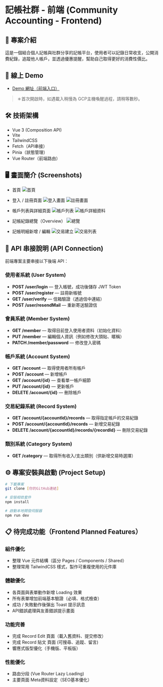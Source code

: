 # 記帳社群 - 前端 (Community Accounting - Frontend)

## 📌 專案介紹
這是一個結合個人記帳與社群分享的記帳平台，使用者可以記錄日常收支，公開消費紀錄，追蹤他人帳戶，並透過優惠提醒，幫助自己取得更好的消費性價比。

## 🔗 線上 Demo
- [Demo 網址（前端入口）](https://weirong.site/projectA/)
> ＊首次開啟時，如遇載入稍慢為 GCP主機喚醒過程，請稍等數秒。

## 🛠 技術架構
- Vue 3 (Composition API)
- Vite
- TailwindCSS
- Fetch（API串接）
- Pinia（狀態管理）
- Vue Router（前端路由）

## 🖥️ 畫面簡介 (Screenshots)
- 首頁
![首頁](https://github.com/user-attachments/assets/723e9820-d2e2-4cb6-bf4f-ce35c49e64cb)

- 登入 / 註冊頁面
![登入畫面](https://github.com/user-attachments/assets/28faac0d-89a5-47ed-afcb-0e4d59a0f2d1)
![註冊畫面](https://github.com/user-attachments/assets/6a7e895a-c7fb-483b-9af3-a453fd3068ae)

- 帳戶列表與詳細頁面
![帳戶列表](https://github.com/user-attachments/assets/06806810-ef36-426a-80c0-719162310696)
![帳戶詳細資料](https://github.com/user-attachments/assets/397ac8b2-0f09-4149-a5d6-7c427f938a12)

- 記帳紀錄總覽（Overview）
![總覽](https://github.com/user-attachments/assets/8df89e4e-a012-4127-80cd-d4b52875c3b4)

- 記帳明細新增 / 編輯
![交易建立](https://github.com/user-attachments/assets/55bae8aa-afbc-484f-90d7-e9f3e9014495)
![交易列表](https://github.com/user-attachments/assets/9e3ada9a-7dda-40fe-ad2d-eb79736d9098)


## 📡 API 串接說明 (API Connection)
前端專案主要串接以下後端 API：

### 使用者系統 (User System)
- **POST /user/login** — 登入帳號，成功後儲存 JWT Token
- **POST /user/register** — 註冊新帳號
- **GET /user/verify** — 信箱驗證（透過信中連結）
- **POST /user/resendMail** — 重新寄送驗證信

### 會員系統 (Member System)
- **GET /member** — 取得目前登入使用者資料（初始化資料）
- **PUT /member** — 編輯個人資訊（例如修改大頭貼、暱稱）
- **PATCH /member/password** — 修改登入密碼

### 帳戶系統 (Account System)
- **GET /account** — 取得使用者所有帳戶
- **POST /account** — 新增帳戶
- **GET /account/{id}** — 查看單一帳戶細節
- **PUT /account/{id}** — 更新帳戶
- **DELETE /account/{id}** — 刪除帳戶

### 交易紀錄系統 (Record System)
- **GET /account/{accountId}/records** — 取得指定帳戶的交易紀錄
- **POST /account/{accountId}/records** — 新增交易紀錄
- **DELETE /account/{accountId}/records/{recordId}** — 刪除交易紀錄

### 類別系統 (Category System)
- **GET /category** — 取得所有收入/支出類別（供新增交易時選擇）


## ⚙️ 專案安裝與啟動 (Project Setup)

```bash
# 下載專案
git clone [你的GitHub連結]

# 安裝相依套件
npm install

# 啟動本地開發伺服器
npm run dev
```

## 📋 待完成功能（Frontend Planned Features）

### 組件優化
- 整理 Vue 元件結構（區分 Pages / Components / Shared）
- 整理常用 TailwindCSS 樣式，製作可重複使用的元件庫

### 體驗優化
- 各頁面與表單動作新增 Loading 效果
- 所有表單增加前端基本驗證（必填、格式檢查）
- 成功 / 失敗動作後彈出 Toast 提示訊息
- API錯誤處理與友善錯誤提示畫面

### 功能完善
- 完成 Record Edit 頁面（載入舊資料、提交修改）
- 完成 Record 貼文 頁面 (可搜尋、追蹤、留言)
- 響應式版型優化（手機版、平板版）

### 性能優化
- 路由分段 (Vue Router Lazy Loading)
- 主要頁面 Meta資料設定（SEO基本優化）

